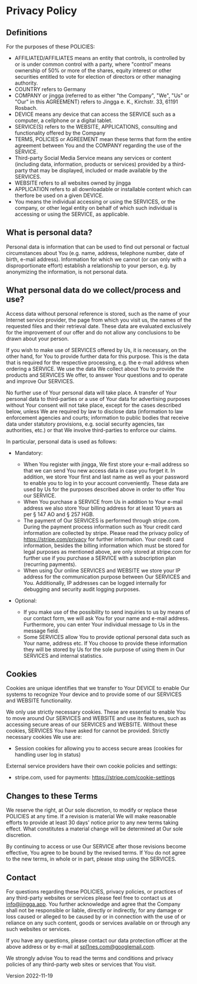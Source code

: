 # Privacy Policy

## Definitions

For the purposes of these POLICIES:

* AFFILIATED/AFFILIATES means an entity that controls, is controlled by or is under common control with a party, where "control" means ownership of 50% or more of the shares, equity interest or other securities entitled to vote for election of directors or other managing authority.
* COUNTRY refers to Germany
* COMPANY or jingga (referred to as either "the Company", "We", "Us" or "Our" in this AGREEMENT) refers to Jingga e. K., Kirchstr. 33, 61191 Rosbach.
* DEVICE means any device that can access the SERVICE such as a computer, a cellphone or a digital tablet.
* SERVICE(S) refers to the WEBSITE, APPLICATIONS, consulting and functionality offered by the Company
* TERMS, POLICIES or AGREEMENT mean these terms that form the entire agreement between You and the COMPANY regarding the use of the SERVICE.
* Third-party Social Media Service means any services or content (including data, information, products or services) provided by a third-party that may be displayed, included or made available by the SERVICES.
* WEBSITE refers to all websites owned by jingga
* APPLICATION refers to all downloadable or installable content which can therfore be used on a given DEVICE.
* You means the individual accessing or using the SERVICES, or the company, or other legal entity on behalf of which such individual is accessing or using the SERVICE, as applicable.

## What is personal data?

Personal data is information that can be used to find out personal or factual circumstances about You (e.g. name, address, telephone number, date of birth, e-mail address). Information for which we cannot (or can only with a disproportionate effort) establish a relationship to your person, e.g. by anonymizing the information, is not personal data.

## What personal data do we collect/process and use?

Access data without personal reference is stored, such as the name of your Internet service provider, the page from which you visit us, the names of the requested files and their retrieval date. These data are evaluated exclusively for the improvement of our offer and do not allow any conclusions to be drawn about your person.

If you wish to make use of SERVICES offered by Us, it is necessary, on the other hand, for You to provide further data for this purpose. This is the data that is required for the respective processing, e.g. the e-mail address when ordering a SERVICE. We use the data We collect about You to provide the products and SERVICES We offer, to answer Your questions and to operate and improve Our SERVICES.

No further use of Your personal data will take place. A transfer of Your personal data to third-parties or a use of Your data for advertising purposes without Your consent will not take place, except for the cases described below, unless We are required by law to disclose data (information to law enforcement agencies and courts; information to public bodies that receive data under statutory provisions, e.g. social security agencies, tax authorities, etc.) or that We involve third-parties to enforce our claims.

In particular, personal data is used as follows:

* Mandatory:
  * When You register with jingga, We first store your e-mail address so that we can send You new access data in case you forget it. In addition, we store Your first and last name as well as your password to enable you to log in to your account conveniently. These data are used by Us for the purposes described above in order to offer You our SERVICE.
  * When You purchase a SERVICE from Us in addition to Your e-mail address we also store Your billing address for at least 10 years as per § 147 AO and § 257 HGB.
  * The payment of Our SERVICES is performed through stripe.com. During the payment process information such as Your credit card information are collected by stripe. Please read the privacy policy of https://stripe.com/privacy for further information. Your credit card information, besides the billing information which must be stored for legal purposes as mentioned above, are only stored at stripe.com for further use if you purchase a SERVICE with a subscription plan (recurring payments).
  * When using Our online SERVICES and WEBSITE we store your IP address for the communication purpose between Our SERVICES and You. Additionally, IP addresses can be logged internally for debugging and security audit logging purposes.

* Optional:
  * If you make use of the possibility to send inquiries to us by means of our contact form, we will ask You for your name and e-mail address. Furthermore, you can enter Your individual message to Us in the message field.
  * Some SERVICES allow You to provide optional personal data such as Your name, address etc. If You choose to provide these information they will be stored by Us for the sole purpose of using them in Our SERVICES and internal statistics.

## Cookies

Cookies are unique identifies that we transfer to Your DEVICE to enable Our systems to recognize Your device and to provide some of our SERVICES and WEBSITE functionality.

We only use strictly necessary cookies. These are essential to enable You to move around Our SERVICES and WEBSITE and use its features, such as accessing secure areas of our SERVICES and WEBSITE. Without these cookies, SERVICES You have asked for cannot be provided. Strictly necessary cookies We use are:

* Session cookies for allowing you to access secure areas (cookies for handling user log in status)

External service providers have their own cookie policies and settings:

* stripe.com, used for payments: https://stripe.com/cookie-settings

## Changes to these Terms

We reserve the right, at Our sole discretion, to modify or replace these POLICIES at any time. If a revision is material We will make reasonable efforts to provide at least 30 days' notice prior to any new terms taking effect. What constitutes a material change will be determined at Our sole discretion.

By continuing to access or use Our SERVICE after those revisions become effective, You agree to be bound by the revised terms. If You do not agree to the new terms, in whole or in part, please stop using the SERVICES.

## Contact

For questions regarding these POLICIES, privacy policies, or practices of any third-party websites or services please feel free to contact us at info@jingga.app. You further acknowledge and agree that the Company shall not be responsible or liable, directly or indirectly, for any damage or loss caused or alleged to be caused by or in connection with the use of or reliance on any such content, goods or services available on or through any such websites or services.

If you have any questions, please contact our data protection officer at the above address or by e-mail at spl1nes.com@googlemail.com.

We strongly advise You to read the terms and conditions and privacy policies of any third-party web sites or services that You visit.

Version 2022-11-19
